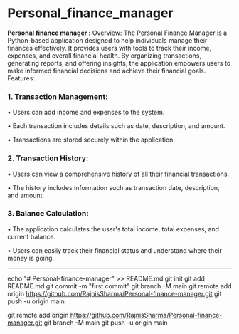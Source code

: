 # Personal_finance_manager

<b> Personal finance manager :</b> Overview: The Personal Finance Manager is a Python-based application designed to help individuals manage their finances effectively. It provides users with tools to track their income, expenses, and overall financial health. By organizing transactions, generating reports, and offering insights, the application empowers users to make informed financial decisions and achieve their financial goals.
Features:
### 1.	Transaction Management:
<p>•	Users can add income and expenses to the system.</p>
<p>•	Each transaction includes details such as date, description, and amount.</p>
<p>•	Transactions are stored securely within the application.</p>

### 2.	Transaction History:
<p>•	Users can view a comprehensive history of all their financial transactions.</p>
<p>•	The history includes information such as transaction date, description, and amount.</p>

### 3.	Balance Calculation:
<p>•	The application calculates the user's total income, total expenses, and current balance.</p>
<p>•	Users can easily track their financial status and understand where their money is going.</p>


<hr>

echo "# Personal-finance-manager" >> README.md
git init
git add README.md
git commit -m "first commit"
git branch -M main
git remote add origin https://github.com/RajnisSharma/Personal-finance-manager.git
git push -u origin main

git remote add origin https://github.com/RajnisSharma/Personal-finance-manager.git
git branch -M main
git push -u origin main
